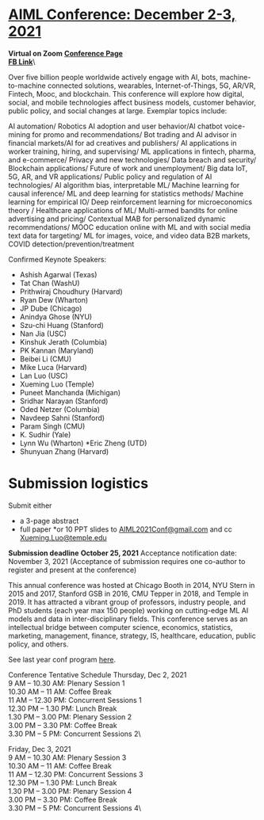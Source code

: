 # [AIML Conference: December 2-3, 2021](https://www.fox.temple.edu/institutes-centers/global-center-for-big-data-and-mobile-analytics/conferences/2021-conference-on-artificial-intelligence-machine-learning-and-business-analytics/?fbclid=IwAR2lYSXT5es-xpo45v3OHttiXDbd-BRt6AR34HB9mtGv2S1GBtcWV-XJ_yg)
**Virtual on Zoom**
**[Conference Page](https://www.fox.temple.edu/institutes-centers/global-center-for-big-data-and-mobile-analytics/conferences/2021-conference-on-artificial-intelligence-machine-learning-and-business-analytics/?fbclid=IwAR2lYSXT5es-xpo45v3OHttiXDbd-BRt6AR34HB9mtGv2S1GBtcWV-XJ_yg)**\
**[FB Link](https://www.facebook.com/events/275305314235146)**\

Over five billion people worldwide actively engage with AI, bots, machine-to-machine connected solutions, wearables, Internet-of-Things, 5G, AR/VR, Fintech, Mooc, and blockchain. This conference will explore how digital, social, and mobile technologies affect business models, customer behavior, public policy, and social changes at large. Exemplar topics include:

AI automation/ Robotics AI adoption and user behavior/AI chatbot voice-mining for promo and recommendations/ Bot trading and AI advisor in financial markets/AI for ad creatives and publishers/ AI applications in worker training, hiring, and supervising/ ML applications in fintech, pharma, and e-commerce/ Privacy and new technologies/ Data breach and security/ Blockchain applications/ Future of work and unemployment/ Big data IoT, 5G, AR, and VR applications/ Public policy and regulation of AI technologies/ AI algorithm bias, interpretable ML/ Machine learning for causal inference/ ML and deep learning for statistics methods/ Machine learning for empirical IO/ Deep reinforcement learning for microeconomics theory / Healthcare applications of ML/ Multi-armed bandits for online advertising and pricing/ Contextual MAB for personalized dynamic recommendations/ MOOC education online with ML and with social media text data for targeting/ ML for images, voice, and video data B2B markets, COVID detection/prevention/treatment

Confirmed Keynote Speakers:
* Ashish Agarwal (Texas)
* Tat Chan (WashU)
* Prithwiraj Choudhury (Harvard)
* Ryan Dew (Wharton)
* JP Dube (Chicago)
* Anindya Ghose (NYU)
* Szu-chi Huang (Stanford)
* Nan Jia (USC)
* Kinshuk Jerath (Columbia)
* PK Kannan (Maryland)
* Beibei Li (CMU)
* Mike Luca (Harvard)
* Lan Luo (USC)
* Xueming Luo (Temple)
* Puneet Manchanda (Michigan)
* Sridhar Narayan (Stanford)
* Oded Netzer (Columbia)
* Navdeep Sahni (Stanford)
* Param Singh (CMU)
* K. Sudhir (Yale)
* Lynn Wu (Wharton)
*Eric Zheng (UTD)
* Shunyuan Zhang (Harvard)

# Submission logistics

Submit either

* a 3-page abstract
* full paper
*or 10 PPT slides
to [AIML2021Conf@gmail.com](mailto:AIML2021Conf@gmail.com) and cc [Xueming.Luo@temple.edu](mailto:Xueming.Luo@temple.edu)

**Submission deadline**
**October 25, 2021**
Acceptance notification date: November 3, 2021
(Acceptance of submission requires one co-author to register and present at the conference)

This annual conference was hosted at Chicago Booth in 2014, NYU Stern in 2015 and 2017, Stanford GSB in 2016, CMU Tepper in 2018, and Temple in 2019. It has attracted a vibrant group of professors, industry people, and PhD students (each year max 150 people) working on cutting-edge ML AI models and data in inter-disciplinary fields. This conference serves as an intellectual bridge between computer science, economics, statistics, marketing, management, finance, strategy, IS, healthcare, education, public policy, and others.

See last year conf program [here](https://www.fox.temple.edu/institutes-centers/global-center-for-big-data-and-mobile-analytics/conferences/2020-conference-on-artificial-intelligence-machine-learning-and-business-analytics/).

Conference Tentative Schedule
Thursday, Dec 2, 2021\
9 AM – 10.30 AM: Plenary Session 1\
10.30 AM – 11 AM: Coffee Break\
11 AM – 12.30 PM: Concurrent Sessions 1\
12.30 PM – 1.30 PM: Lunch Break\
1.30 PM – 3.00 PM: Plenary Session 2\
3.00 PM – 3.30 PM: Coffee Break\
3.30 PM – 5 PM: Concurrent Sessions 2\

Friday, Dec 3, 2021\
9 AM – 10.30 AM: Plenary Session 3\
10.30 AM – 11 AM: Coffee Break\
11 AM – 12.30 PM: Concurrent Sessions 3\
12.30 PM – 1.30 PM: Lunch Break\
1.30 PM – 3.00 PM: Plenary Session 4\
3.00 PM – 3.30 PM: Coffee Break\
3.30 PM – 5 PM: Concurrent Sessions 4\

